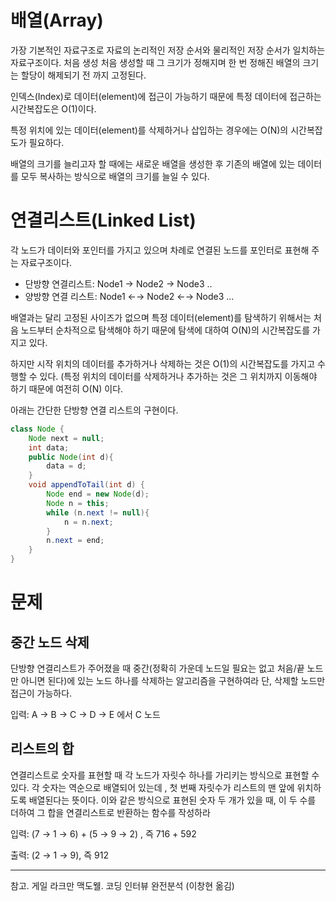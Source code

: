 # 배열(Array)

가장 기본적인 자료구조로 자료의 논리적인 저장 순서와 물리적인 저장 순서가 일치하는 자료구조이다. 처음 생성 처음 생성할 때 그 크기가 정해지며 한 번 정해진 배열의 크기는 할당이 해제되기 전 까지 고정된다. 

인덱스(Index)로 데이터(element)에 접근이 가능하기 때문에 특정 데이터에 접근하는 시간복잡도은 O(1)이다. 

특정 위치에 있는 데이터(element)를 삭제하거나 삽입하는 경우에는 O(N)의 시간복잡도가 필요하다.

배열의 크기를 늘리고자 할 때에는 새로운 배열을 생성한 후 기존의 배열에 있는 데이터를 모두 복사하는 방식으로 배열의 크기를 늘일 수 있다.

# 연결리스트(Linked List)

각 노드가 데이터와 포인터를 가지고 있으며 차례로 연결된 노드를 포인터로 표현해 주는 자료구조이다. 

- 단방향 연결리스트: Node1 → Node2 → Node3 ..
- 양방향 연결 리스트: Node1 ←→ Node2 ←→ Node3 ...

배열과는 달리 고정된 사이즈가 없으며 특정 데이터(element)를 탐색하기 위해서는 처음 노드부터 순차적으로 탐색해야 하기 때문에 탐색에 대하여 O(N)의 시간복잡도를 가지고 있다. 

하지만 시작 위치의 데이터를 추가하거나 삭제하는 것은 O(1)의 시간복잡도를 가지고 수행할 수 있다. (특정 위치의 데이터를 삭제하거나 추가하는 것은 그 위치까지 이동해야 하기 때문에 여전히 O(N) 이다.

아래는 간단한 단방향 연결 리스트의 구현이다.

```java
class Node {
	Node next = null;
	int data;
	public Node(int d){
		data = d;
	}
	void appendToTail(int d) {
		Node end = new Node(d);
		Node n = this;
		while (n.next != null){
			n = n.next;
		}
		n.next = end;
	}
}
```

# 문제

## 중간 노드 삭제

단방향 연결리스트가 주어졌을 때 중간(정확히 가운데 노드일 필요는 없고 처음/끝 노드만 아니면 된다)에 있는 노드 하나를 삭제하는 알고리즘을 구현하여라 단, 삭제할 노드만 접근이 가능하다.

입력: A → B → C → D → E  에서 C 노드

## 리스트의 합

연결리스트로 숫자를 표현할 때 각 노드가 자릿수 하나를 가리키는 방식으로 표현할 수 있다. 각 숫자는 역순으로 배열되어 있는데 , 첫 번째 자릿수가 리스트의 맨 앞에 위치하도록 배열된다는 뜻이다. 이와 같은 방식으로 표현된 숫자 두 개가 있을 때, 이 두 수를 더하여 그 합을 연결리스트로 반환하는 함수를 작성하라

입력: (7 → 1 → 6) + (5 → 9 → 2) , 즉 716 + 592

출력: (2 → 1 → 9), 즉 912 

---

참고. 게일 라크만 맥도웰. 코딩 인터뷰 완전분석 (이창현 옮김)
